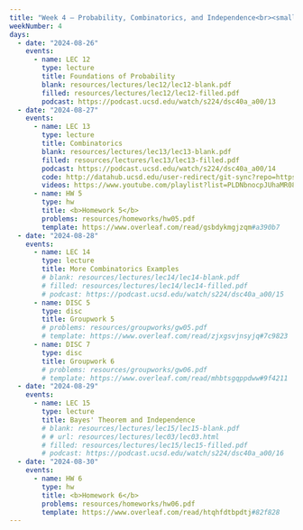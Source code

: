 ```yaml
---
title: "Week 4 – Probability, Combinatorics, and Independence<br><small>📘 Read <a href='resources/#probability-roadmap'>Janine's probability roadmap</a> and <a href='http://stat88.org/textbook/content/intro.html'>Chapters 1 and 2 of this probability textbook</a>.</small>"
weekNumber: 4
days:
  - date: "2024-08-26"
    events:
      - name: LEC 12
        type: lecture
        title: Foundations of Probability
        blank: resources/lectures/lec12/lec12-blank.pdf
        filled: resources/lectures/lec12/lec12-filled.pdf
        podcast: https://podcast.ucsd.edu/watch/s224/dsc40a_a00/13
  - date: "2024-08-27"
    events:
      - name: LEC 13
        type: lecture
        title: Combinatorics
        blank: resources/lectures/lec13/lec13-blank.pdf
        filled: resources/lectures/lec13/lec13-filled.pdf
        podcast: https://podcast.ucsd.edu/watch/s224/dsc40a_a00/14
        code: http://datahub.ucsd.edu/user-redirect/git-sync?repo=https://github.com/dsc-courses/dsc40a-2024-su-ii&subPath=lectures/lec13/lec13-code.ipynb
        videos: https://www.youtube.com/playlist?list=PLDNbnocpJUhaMR08k5YBu3AXsZxTcUWsy
      - name: HW 5
        type: hw
        title: <b>Homework 5</b>
        problems: resources/homeworks/hw05.pdf
        template: https://www.overleaf.com/read/gsbdykmgjzqm#a390b7
  - date: "2024-08-28"
    events:
      - name: LEC 14
        type: lecture
        title: More Combinatorics Examples
        # blank: resources/lectures/lec14/lec14-blank.pdf
        # filled: resources/lectures/lec14/lec14-filled.pdf
        # podcast: https://podcast.ucsd.edu/watch/s224/dsc40a_a00/15
      - name: DISC 5
        type: disc
        title: Groupwork 5
        # problems: resources/groupworks/gw05.pdf
        # template: https://www.overleaf.com/read/zjxgsvjnsyjq#7c9823
      - name: DISC 7
        type: disc
        title: Groupwork 6
        # problems: resources/groupworks/gw06.pdf
        # template: https://www.overleaf.com/read/mhbtsgqppdww#9f4211
  - date: "2024-08-29"
    events:
      - name: LEC 15
        type: lecture
        title: Bayes' Theorem and Independence
        # blank: resources/lectures/lec15/lec15-blank.pdf
        # # url: resources/lectures/lec03/lec03.html
        # filled: resources/lectures/lec15/lec15-filled.pdf
        # podcast: https://podcast.ucsd.edu/watch/s224/dsc40a_a00/16
  - date: "2024-08-30"
    events:
      - name: HW 6
        type: hw
        title: <b>Homework 6</b>
        problems: resources/homeworks/hw06.pdf
        template: https://www.overleaf.com/read/htqhfdtbpdtj#82f828
---
```

